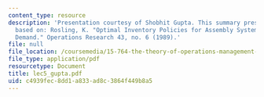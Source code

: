 ```yaml
---
content_type: resource
description: 'Presentation courtesy of Shobhit Gupta. This summary presentation is
  based on: Rosling, K. "Optimal Inventory Policies for Assembly Systems Under Random
  Demand." Operations Research 43, no. 6 (1989).'
file: null
file_location: /coursemedia/15-764-the-theory-of-operations-management-spring-2004/c4939fec8dd1a833ad8c3864f449b8a5_lec5_gupta.pdf
file_type: application/pdf
resourcetype: Document
title: lec5_gupta.pdf
uid: c4939fec-8dd1-a833-ad8c-3864f449b8a5
---
```


